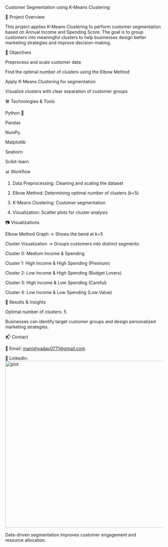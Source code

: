 Customer Segmentation using K-Means Clustering

📌 Project Overview

This project applies K-Means Clustering to perform customer segmentation based on Annual Income and Spending Score. The goal is to group customers into meaningful clusters to help businesses design better marketing strategies and improve decision-making.

🔑 Objectives

Preprocess and scale customer data

Find the optimal number of clusters using the Elbow Method

Apply K-Means Clustering for segmentation

Visualize clusters with clear separation of customer groups


🛠 Technologies & Tools

Python 🐍

Pandas

NumPy

Matplotlib

Seaborn

Scikit-learn


📊 Workflow

1. Data Preprocessing: Cleaning and scaling the dataset


2. Elbow Method: Determining optimal number of clusters (k=5)


3. K-Means Clustering: Customer segmentation


4. Visualization: Scatter plots for cluster analysis



📷 Visualizations

Elbow Method Graph → Shows the bend at k=5

Cluster Visualization → Groups customers into distinct segments:

Cluster 0: Medium Income & Spending

Cluster 1: High Income & High Spending (Premium)

Cluster 2: Low Income & High Spending (Budget Lovers)

Cluster 3: High Income & Low Spending (Careful)

Cluster 4: Low Income & Low Spending (Low Value)



🚀 Results & Insights

Optimal number of clusters: 5

Businesses can identify target customer groups and design personalized marketing strategies.

📬 Contact

📧 Email: manishyadav0771@gmail.com

🔗 LinkedIn: 
<img width="1407" height="532" alt="plot" src="https://github.com/user-attachments/assets/6e1a7c66-123e-4a9a-9925-340ccd00f85c" />


Data-driven segmentation improves customer engagement and resource allocation.
